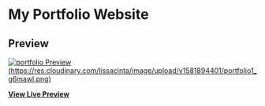 # My Portfolio Website

## Preview

[![portfolio Preview](https://res.cloudinary.com/lissacinta/image/upload/v1581894403/portfolio_nmkjit.png) (https://res.cloudinary.com/lissacinta/image/upload/v1581894401/portfolio1_g6mawl.png)](https://techieng.000webhostapp.com/portfolio/)

**[View Live Preview](https://techieng.000webhostapp.com/portfolio/)**

